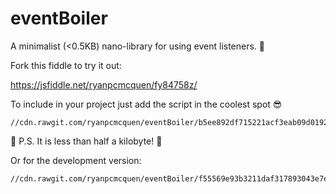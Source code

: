 # eventBoiler
A minimalist (<0.5KB) nano-library for using event listeners. :volcano:

Fork this fiddle to try it out:

https://jsfiddle.net/ryanpcmcquen/fy84758z/


To include in your project just add the script in the coolest spot :sunglasses:

    //cdn.rawgit.com/ryanpcmcquen/eventBoiler/b5ee892df715221acf3eab09d0192978c8760842/eventBoiler.min.js

:thought_balloon: P.S. It is less than half a kilobyte! :moyai:


Or for the development version:

    //cdn.rawgit.com/ryanpcmcquen/eventBoiler/f55569e93b3211daf317893043e7e26e85b8cfc2/eventBoiler.js
